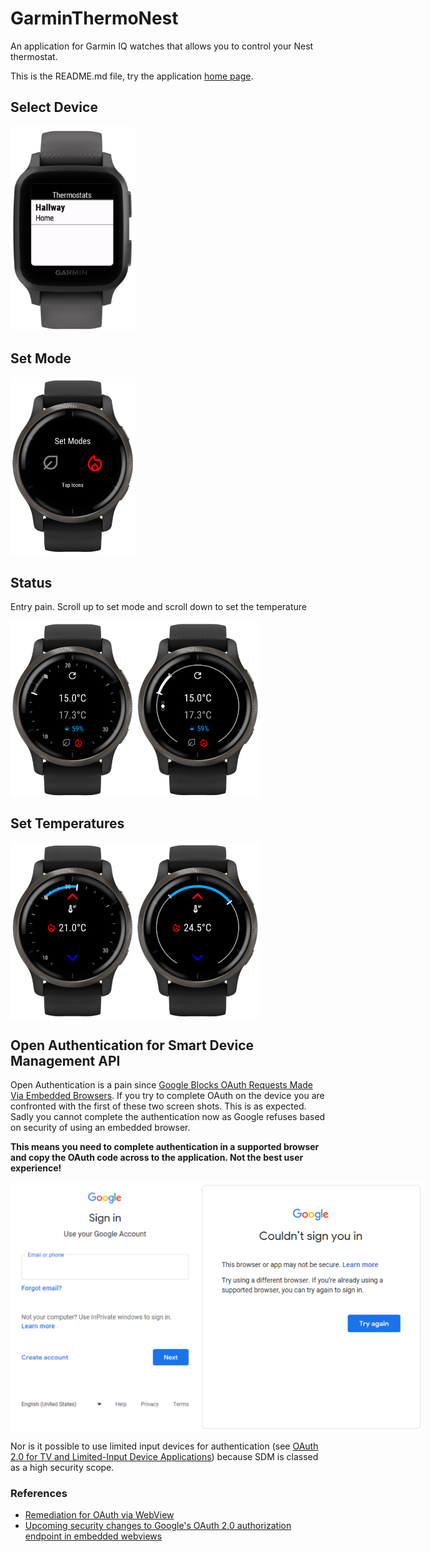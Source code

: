 # GarminThermoNest

An application for Garmin IQ watches that allows you to control your Nest thermostat.

This is the README.md file, try the application [home page](./doc/).

## Select Device

<img src="docs/images/venusq_ticks_select.png" width="200" title="Thermostat device selection"/>

## Set Mode

<img src="docs/images/venu2_ticks_set_mode.png" width="200" title="Status with 'Ticks' face"/>

## Status

Entry pain. Scroll up to set mode and scroll down to set the temperature

<div style="display:flex">
  <img src="docs/images/venu2_ticks_status.png" width="200" title="Status with 'Ticks' face"/>
  <img src="docs/images/venu2_minimal_status.png" width="200" title="Status with 'Ticks' face"/>
</div>

## Set Temperatures

<div style="display:flex">
  <img src="docs/images/venu2_ticks_set_temp.png" width="200" title="Status with 'Ticks' face"/>
  <img src="docs/images/venu2_minimal_set_temp.png" width="200" title="Status with 'Minimal' face"/>
</div>

## Open Authentication for Smart Device Management API

Open Authentication is a pain since <a href="https://auth0.com/blog/google-blocks-oauth-requests-from-embedded-browsers/">Google Blocks OAuth Requests Made Via Embedded Browsers</a>. If you try to complete OAuth on the device you are confronted with the first of these two screen shots. This is as expected. Sadly you cannot complete the authentication now as Google refuses based on security of using an embedded browser.

**This means you need to complete authentication in a supported browser and copy the OAuth code across to the application. Not the best user experience!**

<div style="display:flex">
  <img src="docs/images/OAuth_sign_in.png" height="400" title="OAuth Sign In"/>
  <img src="docs/images/OAuth_Browser_Fail.png" height="400" title="OAuth failure due to browser security"/>
</div>

Nor is it possible to use limited input devices for authentication (see [OAuth 2.0 for TV and Limited-Input Device Applications](https://developers.google.com/identity/protocols/oauth2/limited-input-device)) because SDM is classed as a high security scope.

### References

* [Remediation for OAuth via WebView](https://support.google.com/faqs/answer/12284343?hl=en-AU)
* [Upcoming security changes to Google's OAuth 2.0 authorization endpoint in embedded webviews](https://developers.googleblog.com/2021/06/upcoming-security-changes-to-googles-oauth-2.0-authorization-endpoint.html)

